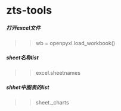 # zts-tools

##### 打开excel文件
>> wb = openpyxl.load_workbook()

##### sheet名称list
>> excel.sheetnames

##### shhet中图表的list
>> sheet._charts